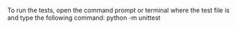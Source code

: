 To run the tests, open the command prompt or terminal where the test file is and type the following command:
    python -m unittest